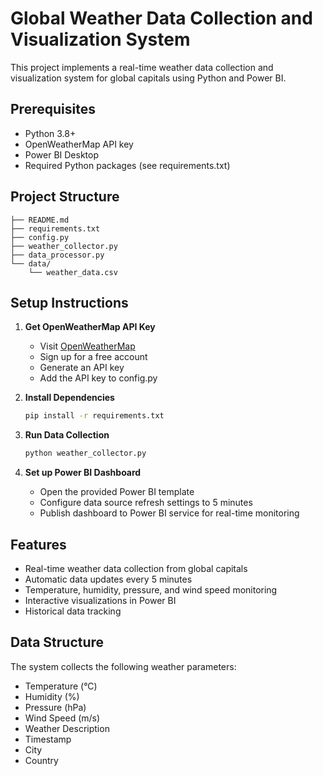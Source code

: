 # Global Weather Data Collection and Visualization System

This project implements a real-time weather data collection and visualization system for global capitals using Python and Power BI.

## Prerequisites
- Python 3.8+
- OpenWeatherMap API key
- Power BI Desktop
- Required Python packages (see requirements.txt)

## Project Structure
```
├── README.md
├── requirements.txt
├── config.py
├── weather_collector.py
├── data_processor.py
└── data/
    └── weather_data.csv
```

## Setup Instructions

1. **Get OpenWeatherMap API Key**
   - Visit [OpenWeatherMap](https://openweathermap.org/api)
   - Sign up for a free account
   - Generate an API key
   - Add the API key to config.py

2. **Install Dependencies**
   ```bash
   pip install -r requirements.txt
   ```

3. **Run Data Collection**
   ```bash
   python weather_collector.py
   ```

4. **Set up Power BI Dashboard**
   - Open the provided Power BI template
   - Configure data source refresh settings to 5 minutes
   - Publish dashboard to Power BI service for real-time monitoring

## Features
- Real-time weather data collection from global capitals
- Automatic data updates every 5 minutes
- Temperature, humidity, pressure, and wind speed monitoring
- Interactive visualizations in Power BI
- Historical data tracking

## Data Structure
The system collects the following weather parameters:
- Temperature (°C)
- Humidity (%)
- Pressure (hPa)
- Wind Speed (m/s)
- Weather Description
- Timestamp
- City
- Country
